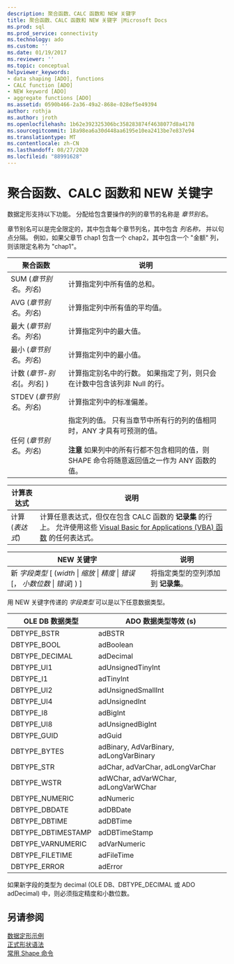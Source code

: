 ```yaml
---
description: 聚合函数、CALC 函数和 NEW 关键字
title: 聚合函数、CALC 函数和 NEW 关键字 |Microsoft Docs
ms.prod: sql
ms.prod_service: connectivity
ms.technology: ado
ms.custom: ''
ms.date: 01/19/2017
ms.reviewer: ''
ms.topic: conceptual
helpviewer_keywords:
- data shaping [ADO], functions
- CALC function [ADO]
- NEW keyword [ADO]
- aggregate functions [ADO]
ms.assetid: 0590b466-2a36-49a2-868e-028ef5e49394
author: rothja
ms.author: jroth
ms.openlocfilehash: 1b62e392325306bc358283874f4638077d8a4178
ms.sourcegitcommit: 18a98ea6a30d448aa6195e10ea2413be7e837e94
ms.translationtype: MT
ms.contentlocale: zh-CN
ms.lasthandoff: 08/27/2020
ms.locfileid: "88991628"
---
```

# <a name="aggregate-functions-the-calc-function-and-the-new-keyword"></a>聚合函数、CALC 函数和 NEW 关键字
数据定形支持以下功能。 分配给包含要操作的列的章节的名称是 *章节别名*。  
  
 章节别名可以是完全限定的，其中包含每个章节列名，其中包含 *列名称，* 并以句点分隔。 例如，如果父章节 chap1 包含一个 chap2，其中包含一个 "金额" 列，则该限定名称为 "chap1"。  
  
|聚合函数|说明|  
|-------------------------|-----------------|  
|SUM (*章节别名*。*列名*) |计算指定列中所有值的总和。|  
|AVG (*章节别名*。*列名*) |计算指定列中所有值的平均值。|  
|最大 (*章节别名*。*列名*) |计算指定列中的最大值。|  
|最小 (*章节别名*。*列名*) |计算指定列中的最小值。|  
|计数 (*章节-别名*[。*列名*] ) |计算指定别名中的行数。 如果指定了列，则只会在计数中包含该列非 Null 的行。|  
|STDEV (*章节别名*。*列名*) |计算指定列中的标准偏差。|  
|任何 (*章节别名*。*列名*) |指定列的值。 只有当章节中所有行的列的值相同时，ANY 才具有可预测的值。<br /><br /> **注意** 如果列中的所有行都不包含相同的值，则 SHAPE 命令将随意返回值之一作为 ANY 函数的值。|  
  
|计算表达式|说明|  
|---------------------------|-----------------|  
|计算 (*表达式*) |计算任意表达式，但仅在包含 CALC 函数的 **记录集** 的行上。 允许使用这些 [Visual Basic for Applications (VBA) 函数](./visual-basic-for-applications-functions.md) 的任何表达式。|  
  
|NEW 关键字|说明|  
|-----------------|-----------------|  
|新 *字段类型* [ (*width* &#124; *缩放* &#124; *精度* &#124; *错误* [， *小数位数* &#124; *错误*] ) ]|将指定类型的空列添加到 **记录集**。|  
  
 用 NEW 关键字传递的 *字段类型* 可以是以下任意数据类型。  
  
|OLE DB 数据类型|ADO 数据类型等效 (s) |  
|-----------------------|-----------------------------------|  
|DBTYPE_BSTR|adBSTR|  
|DBTYPE_BOOL|adBoolean|  
|DBTYPE_DECIMAL|adDecimal|  
|DBTYPE_UI1|adUnsignedTinyInt|  
|DBTYPE_I1|adTinyInt|  
|DBTYPE_UI2|adUnsignedSmallInt|  
|DBTYPE_UI4|adUnsignedInt|  
|DBTYPE_I8|adBigInt|  
|DBTYPE_UI8|adUnsignedBigInt|  
|DBTYPE_GUID|adGuid|  
|DBTYPE_BYTES|adBinary, AdVarBinary, adLongVarBinary|  
|DBTYPE_STR|adChar, adVarChar, adLongVarChar|  
|DBTYPE_WSTR|adWChar, adVarWChar, adLongVarWChar|  
|DBTYPE_NUMERIC|adNumeric|  
|DBTYPE_DBDATE|adDBDate|  
|DBTYPE_DBTIME|adDBTime|  
|DBTYPE_DBTIMESTAMP|adDBTimeStamp|  
|DBTYPE_VARNUMERIC|adVarNumeric|  
|DBTYPE_FILETIME|adFileTime|  
|DBTYPE_ERROR|adError|  
  
 如果新字段的类型为 decimal (OLE DB、DBTYPE_DECIMAL 或 ADO adDecimal) 中，则必须指定精度和小数位数。  
  
## <a name="see-also"></a>另请参阅  
 [数据定形示例](./data-shaping-example.md)   
 [正式形状语法](./formal-shape-grammar.md)   
 [常用 Shape 命令](./shape-commands-in-general.md)